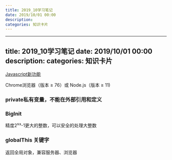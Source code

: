 ```yaml
---
title: 2019_10学习笔记
date: 2019/10/01 00:00
description:
categories: 知识卡片
---
```

---
title: 2019_10学习笔记
date: 2019/10/01 00:00
description:
categories: 知识卡片
---
[Javascript新功能](https://segmentfault.com/a/1190000020489264)

Chrome浏览器（版本 ≥ 76）或 Node.js（版本 ≥ 11)

### private私有变量，不能在外部引用和定义

### BigInit

精度2⁵³-1更大的整数，可以安全的处理大整数

### globalThis 关键字

返回全局对象，兼容服务器、浏览器